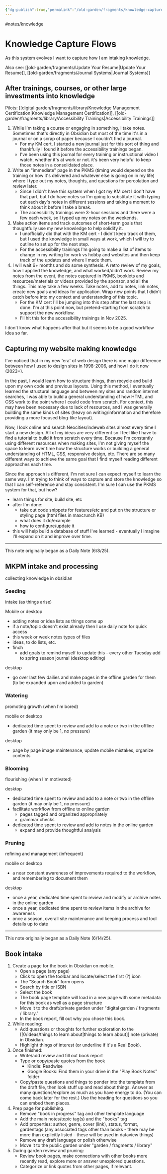 ```yaml
---
{"dg-publish":true,"permalink":"/old-garden/fragments/knowledge-capture-flows/","created":"2025-05-17T18:02:15.811-04:00","updated":"2025-10-02T22:33:56.475-04:00"}
---
```


#notes/knowledge 

# Knowledge Capture Flows
As this system evolves I want to capture how I am intaking knowledge.

Also see: [[old-garden/fragments/Update Your Resume\|Update Your Resume]], [[old-garden/fragments/Journal Systems\|Journal Systems]]

## After trainings, courses, or other large investments into knowledge
Pilots: [[digital garden/fragments/library/Knowledge Management Certification\|Knowledge Management Certification]], [[old-garden/fragments/library/Accessibility Trainings\|Accessibility Trainings]]
1. While I'm taking a course or engaging in something, I take notes. Sometimes that's directly in Obsidian but most of the time it's in a journal or on a scrap of paper because I couldn't find a journal.
	- For my KM cert, I started a new journal just for this sort of thing and thankfully I found it before the accessibility trainings began.
	- I've been using this journal for every training or instructional video I watch, whether it's at work or not. it's been very helpful to keep those notes in a consolidated place.
2. Write an "immediate" page in the PKMS (timing would depend on the training or how it's delivered and whatever else is going on in my life) where I type out my notes, thoughts, and questions for percolation and review later. 
	- Since I didn't have this system when I got my KM cert I don't have that part, but I do have notes so I'm going to substitute it with typing out each day's notes in different sessions and taking a moment to think about it before I take a break.
	- The accessibility trainings were 3-hour sessions and there were a few each week, so I typed up my notes on the weekends.
3. Make action items and track outcomes of short-term goals that thoughtfully use my new knowledge to help solidify it. 
	- I unofficially did that with the KM cert - I didn't keep track of them, but I used the knowledge in small ways at work, which I will try to outline to set up for the next step.
	- For the accessibility trainings I'm going to make a list of items to change in my writing for work vs hobby and websites and then keep track of the updates and where I made them.
4. I will wait 6+ months and do some synthesis. A retro review of my goals, how I applied the knowledge, and what worked/didn't work. Review my notes from the event, the notes captured in PKMS, booklets and resources/materials or videos provided by the sponsor, and all the things. This may take a few weeks. Take notes, add to notes, link notes, create new goals and ideas for application. Wrap new points that I didn't catch before into my context and understanding of this topic.
	- For the KM cert I'll be jumping into this step after the last step is done. I'm at this point now, but pretend-starting from scratch to support the new workflow.
	- I'll hit this for the accessibility trainings in Nov 2025. 

I don't know what happens after that but it seems to be a good workflow idea so far.

## Capturing my website making knowledge 
I've noticed that in my new 'era' of web design there is one major difference between how I used to design sites in 1998-2006, and how I do it now (2023+).

In the past, I would learn how to structure things, then recycle and build upon my own code and previous layouts. Using this method, I eventually learned the structural language and between my sites and random internet searches, I was able to build a general understanding of how HTML and CSS work to the point where I could code from scratch. For context, this may have been necessary due to lack of resources, and I was generally building the same kinds of sites (heavy on writing/information and therefore providing a more focused blog-like layout).

Now, I look online and search Neocities/indeweb sites almost every time I start a new design. All of my ideas are very different so I feel like I have to find a tutorial to build it from scratch every time. Because I'm constantly using different resources when making sites, I'm not giving myself the space to learn over time how the structure works or building a general understanding of HTML, CSS, responsive design, etc. There are so many different ways to achieve the same goal that I find myself reading different approaches each time. 

Since the approach is different, I'm not sure I can expect myself to learn the same way. I'm trying to think of ways to capture and store the knowledge so that I can self-reference and stay consistent. I'm sure I can use the PKMS system for that, but how?

- learn things for site, build site, etc
- after I'm done: 
	- take out code snippets for features/etc and put on the structure or styling page (html files in maxcrunch KB)
	- what does it do/example
	- how to configure/update it
- this will help build a database of stuff I've learned - eventually I imagine I'll expand on it and improve over time.

---
This note originally began as a Daily Note (6/8/25).

## MKPM intake and processing
collecting knowledge in obsidian 

### Seeding
intake (as things arise)

Mobile or desktop 
- adding notes or idea lists as things come up
- if a note/topic doesn't exist already then I use daily note for quick access
- this week or week notes types of files
- ideas, to do lists, etc.
- finch
	- add goals to remind myself to update this - every other Tuesday add to spring season journal (desktop editing)

desktop 
- go over last few dailies and make pages in the offline garden for them (to be expanded upon and added to garden)

### Watering
promoting growth (when I'm bored)

mobile or desktop 
- dedicated time spent to review and add to a note or two in the offline garden (it may only be 1, no pressure)

desktop 
- page by page image maintenance, update mobile mistakes, organize contents

### Blooming
flourishing (when I'm motivated)

desktop 
- dedicated time spent to review and add to a note or two in the offline garden (it may only be 1, no pressure)
- facilitate workflow from offline to online garden 
	- pages tagged and organized appropriately
	- grammar checks
- dedicated time spent to review and add to notes in the online garden 
	- expand and provide thoughtful analysis 

### Pruning 
refining and management (infrequent)

mobile or desktop 
- a near constant awareness of improvements required to the workflow, and remembering to document them

desktop 
- once a year, dedicated time spent to review and modify or archive notes in the online garden 
- once a year, dedicated time spent to review items in the archive for awareness
- once a season, overall site maintenance and keeping process and tool details up to date

---
This note originally began as a Daily Note (6/14/25).

## Book intake
1. Create a page for the book in Obsidian on mobile.
	- Open a page (any page)
	- Click to open the toolbar and locate/select the first (?) icon 
	- The "Search Book" form opens
	- Search by title or ISBN
	- Select the book 
	- The book page template will load in a new page with some metadata for this book as well as a page structure
	- Move it to the draft/private garden under "digital garden / fragments / library."
	- In the book report, fill out why you chose this book.
2. While reading:
	- Add questions or thoughts for further exploration to the [[0/ideas/things to learn about\|things to learn about]] note (private) in Obsidian.
	- Highlight things of interest (or underline if it's a Real Book).
3. Once finished:
	- Write/add review and fill out book report
	- Type or copy/paste quotes from the book
		- Kindle: Readwise 
		- Google Books: Find them in your drive in the "Play Book Notes" folder
	- Copy/paste questions and things to ponder into the template from the draft file, then look stuff up and read about things. Answer as many questions/explore as much as you have energy to do. (You can come back later for the rest.) Use the heading for questions so you can embed them places.
4. Prep page for publishing.
	- Remove "book in progress" tag and other template language
	- Add the main notes/topic tag(s) and the "books" tag
	- Add properties: author, genre, cover (link), status, format, gardentags (any associated tags other than books - there may be more than explicitly listed - these will be used in dataview things)
	- Remove any draft language or polish otherwise
	- Move it to the public garden under "garden / fragments / library"
5. During garden review and pruning: 
	- Review book pages, make connections with other books more recently read, explore more or answer unexplored questions.
	- Categorize or link quotes from other pages, if relevant.